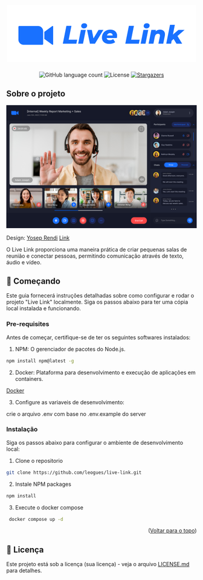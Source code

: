 <h1 align="center" id="readme-top">
  <img alt="live-link" title="Live Link" src="https://raw.githubusercontent.com/leogues/live-link/dev/client/public/title.png" width="500px">
</h1>

<p align="center">
  <img alt="GitHub language count" src="https://img.shields.io/github/languages/count/leogues/live-link?color=%2304D361">

  <img alt="License" src="https://img.shields.io/badge/license-MIT-%2304D361">

  <a href="https://github.com/leogues/live-link/stargazers">
    <img alt="Stargazers" src="https://img.shields.io/github/stars/leogues/live-link?style=social">
  </a>
</p>

## Sobre o projeto

[![demo][demo-image]](https://live.leogues.com.br/)

[demo-image]: https://raw.githubusercontent.com/leogues/live-link/dev/client/public/demo.png

Design: [Yosep Rendi](https://www.figma.com/@yoseprendi) [Link](https://www.figma.com/community/file/1133694020756461030/video-call-apps)

O Live Link proporciona uma maneira prática de criar pequenas salas de reunião e conectar pessoas, permitindo comunicação através de texto, áudio e vídeo.

## 🚀 Começando

Este guia fornecerá instruções detalhadas sobre como configurar e rodar o projeto "Live Link" localmente. Siga os passos abaixo para ter uma cópia local instalada e funcionando.

### Pre-requisites

Antes de começar, certifique-se de ter os seguintes softwares instalados:

1. NPM: O gerenciador de pacotes do Node.js.

```sh
npm install npm@latest -g
```

2. Docker: Plataforma para desenvolvimento e execução de aplicações em containers.

[Docker](https://www.docker.com/)

3. Configure as variaveis de desenvolvimento:

crie o arquivo .env com base no .env.example do server

### Instalação

Siga os passos abaixo para configurar o ambiente de desenvolvimento local:

1. Clone o repositorio

```sh
git clone https://github.com/leogues/live-link.git
```

2. Instale NPM packages

```sh
npm install
```

3. Execute o docker compose

```sh
 docker compose up -d
```

<p align="right">(<a href="#readme-top">Voltar para o topo</a>)</p>

## 📄 Licença

Este projeto está sob a licença (sua licença) - veja o arquivo [LICENSE.md](https://github.com/leogues/live-link/blob/dev/LICENSE) para detalhes.
